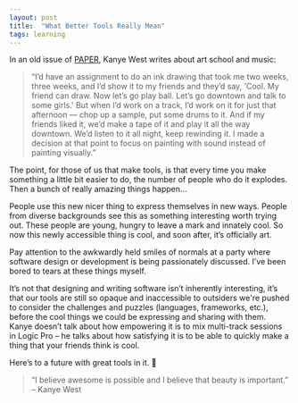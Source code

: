 ```yaml
---
layout: post
title:  "What Better Tools Really Mean"
tags: learning
---
```


In an old issue of [PAPER][paper], Kanye West writes about art school and music:

> “I’d have an assignment to do an ink drawing that took me two weeks, three weeks, and I’d show it to my friends and they’d say, ‘Cool. My friend can draw. Now let’s go play ball. Let’s go downtown and talk to some girls.' But when I’d work on a track, I’d work on it for just that afternoon — chop up a sample, put some drums to it. And if my friends liked it, we’d make a tape of it and play it all the way downtown. We’d listen to it all night, keep rewinding it. I made a decision at that point to focus on painting with sound instead of painting visually.”

The point, for those of us that make tools, is that every time you make something a little bit easier to do, the number of people who do it explodes. Then a bunch of really amazing things happen…

People use this new nicer thing to express themselves in new ways. People from diverse backgrounds see this as something interesting worth trying out. These people are young, hungry to leave a mark and innately cool. So now this newly accessible thing is cool, and soon after, it’s officially art.

Pay attention to the awkwardly held smiles of normals at a party where software design or development is being passionately discussed. I’ve been bored to tears at these things myself.

It’s not that designing and writing software isn’t inherently interesting, it’s that our tools are still so opaque and inaccessible to outsiders we're pushed to consider the challenges and puzzles (languages, frameworks, etc.), before the cool things we could be expressing and sharing with them. Kanye doesn’t talk about how empowering it is to mix multi-track sessions in Logic Pro – he talks about how satisfying it is to be able to quickly make a thing that your friends think is cool.

Here’s to a future with great tools in it. 🌌

> “I believe awesome is possible and I believe that beauty is important.” – Kanye West

[paper]:http://www.papermag.com/2015/04/kanye_west.php
